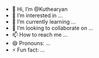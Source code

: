 - 👋 Hi, I’m @Kuthearyan
- 👀 I’m interested in ...
- 🌱 I’m currently learning ...
- 💞️ I’m looking to collaborate on ...
- 📫 How to reach me ...
- 😄 Pronouns: ...
- ⚡ Fun fact: ...

<!---
Kuthearyan/Kuthearyan is a ✨ special ✨ repository because its `README.md` (this file) appears on your GitHub profile.
You can click the Preview link to take a look at your changes.
--->
